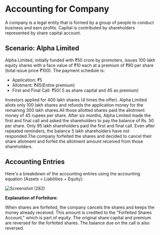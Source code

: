 # Accounting for Company

A company is a legal entity that is formed by a group of people to conduct business and earn profits. Capital is contributed by shareholders represented by share capital account.


## Scenario: Alpha Limited

Alpha Limited, initially funded with ₹50 crore by promoters, issues 100 lakh equity shares with a face value of ₹10 each at a premium of ₹90 per share (total issue price ₹100). The payment schedule is:

*   Application: ₹5
*   Allotment: ₹45(Entire premium)
*   First and Final Call: ₹50( 5 as share capital and 45 as premium)

Investors applied for 400 lakh shares (4 times the offer). Alpha Limited allots only 100 lakh shares and refunds the application money for the remaining 300 lakh shares.All those allotted shares paid the allotment money of 45 rupees per share.  After six months, Alpha Limited made the first and final call and asked the shareholders to pay the balance of Rs. 50 per share. Only 95 lakh shareholders paid the first and final call. Even after repeated reminders, the balance 5 lakh shareholders have not responded.The company forfeited the shares and decided to cancel their share allotment and forfeit the
allotment amount received from those shareholders.

## Accounting Entries

Here's a breakdown of the accounting entries using the accounting equation (Assets = Liabilities + Equity):


![Screenshot (282)](https://github.com/user-attachments/assets/32221bce-a8f2-4592-ab85-bf3a79a68f81)


**Explanation of Forfeiture:**

When shares are forfeited, the company cancels the shares and keeps the money already received. This amount is credited to the "Forfeited Shares Account," which is part of equity. The original share capital and premium are reversed for the forfeited shares. The balance due on the call is also reversed. 


